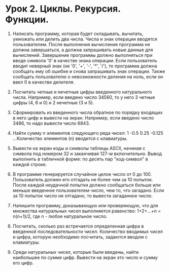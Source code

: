 # Урок 2. Циклы. Рекурсия. Функции.

1. Написать программу, которая будет складывать, вычитать, умножать или делить два числа. Числа и знак операции вводятся пользователем. После выполнения вычисления программа не должна завершаться, а должна запрашивать новые данные для вычислений. Завершение программы должно выполняться при вводе символа '0' в качестве знака операции. Если пользователь вводит неверный знак (не '0', '+', '-', '*', '/'), то программа должна сообщать ему об ошибке и снова запрашивать знак операции. Также сообщать пользователю о невозможности деления на ноль, если он ввел 0 в качестве делителя.

2. Посчитать четные и нечетные цифры введенного натурального числа. Например, если введено число 34560, то у него 3 четные цифры (4, 6 и 0) и 2 нечетные (3 и 5).

3. Сформировать из введенного числа обратное по порядку входящих в него цифр и вывести на экран. Например, если введено число 3486, то надо вывести число 6843.

4. Найти сумму n элементов следующего ряда чисел: 1 -0.5 0.25 -0.125 ...Количество элементов (n) вводится с клавиатуры.

5. Вывести на экран коды и символы таблицы ASCII, начиная с символа под номером 32 и заканчивая 127-м включительно. Вывод выполнить в табличной форме: по десять пар "код-символ" в каждой строке.

6. В программе генерируется случайное целое число от 0 до 100. Пользователь должен его отгадать не более чем за 10 попыток. После каждой неудачной попытки должно сообщаться больше или меньше введенное пользователем число, чем то, что загадано. Если за 10 попыток число не отгадано, то вывести загаданное число.

7. Напишите программу, доказывающую или проверяющую, что для множества натуральных чисел выполняется равенство: 1+2+...+n = n(n+1)/2, где n - любое натуральное число.

8. Посчитать, сколько раз встречается определенная цифра в введенной последовательности чисел. Количество вводимых чисел и цифра, которую необходимо посчитать, задаются вводом с клавиатуры.

9. Среди натуральных чисел, которые были введены, найти наибольшее по сумме цифр. Вывести на экран это число и сумму его цифр.